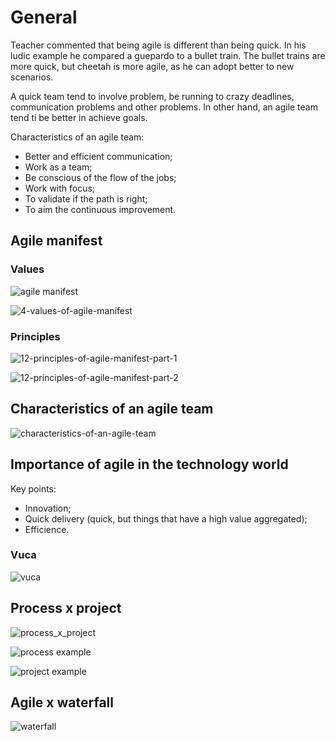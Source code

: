 # General

Teacher commented that being agile is different than being quick. In his ludic example he compared a guepardo to a bullet train. The bullet trains are more quick, but cheetah is more agile, as he can adopt better to new scenarios.

A quick team tend to involve problem, be running to crazy deadlines, communication problems and other problems. In other hand, an agile team tend ti be better in achieve goals.

Characteristics of an agile team:
- Better and efficient communication;
- Work as a team;
- Be conscious of the flow of the jobs;
- Work with focus;
- To validate if the path is right;
- To aim the continuous improvement.


## Agile manifest


### Values

![agile manifest](images/agile-manfest.png)

![4-values-of-agile-manifest](images/4-values-of-agile-manifest.png)


### Principles

![12-principles-of-agile-manifest-part-1](images/12-principles-of-agile-manifest-part-1.png)

![12-principles-of-agile-manifest-part-2](images/12-principles-of-agile-manifest-part-2.png)


## Characteristics of an agile team

![characteristics-of-an-agile-team](images/characteristics-of-an-agile-team.png)


## Importance of agile in the technology world

Key points:

- Innovation;
- Quick delivery (quick, but things that have a high value aggregated);
- Efficience.


### Vuca

![vuca](images/vuca.png)


## Process x project

![process_x_project](images/process_x_project.png)

![process example](images/process_example.png)

![project example](images/project_example.png)


## Agile x waterfall

![waterfall](images/waterfall.png)